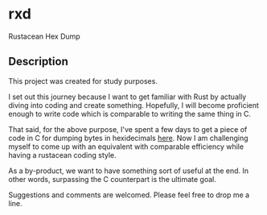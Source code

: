 # rxd

Rustacean Hex Dump

## Description

This project was created for study purposes.

I set out this journey because I want to get familiar with Rust by actually
diving into coding and create something. Hopefully, I will become proficient
enough to write code which is comparable to writing the same thing in C.

That said, for the above purpose, I've spent a few days to get a piece of
code in C for dumping bytes in hexidecimals [here][1]. Now I am challenging
myself to come up with an equivalent with comparable efficiency while having
a rustacean coding style.

As a by-product, we want to have something sort of useful at the end. In
other words, surpassing the C counterpart is the ultimate goal.

Suggestions and comments are welcomed. Please feel free to drop me a line.

[1]: https://github.com/shinkou/xd
